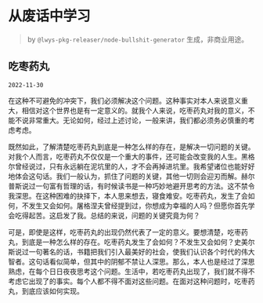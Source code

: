 # 从废话中学习

> by `@lwys-pkg-releaser/node-bullshit-generator` 生成，非商业用途。

## 吃枣药丸

`2022-11-30`

在这种不可避免的冲突下，我们必须解决这个问题。这种事实对本人来说意义重大，相信对这个世界也是有一定意义的。就我个人来说，吃枣药丸对我的意义，不能不说非常重大。无论如何，经过上述讨论，一般来讲，我们都必须务必慎重的考虑考虑。

既然如此，了解清楚吃枣药丸到底是一种怎么样的存在，是解决一切问题的关键。对我个人而言，吃枣药丸不仅仅是一个重大的事件，还可能会改变我的人生。黑格尔曾经说过，只有永远躺在泥坑里的人，才不会再掉进坑里。我希望诸位也能好好地体会这句话。我们一般认为，抓住了问题的关键，其他一切则会迎刃而解。赫尔普斯说过一句富有哲理的话，有时候读书是一种巧妙地避开思考的方法。这不禁令我深思。在这种困难的抉择下，本人思来想去，寝食难安。吃枣药丸，发生了会如何，不发生又会如何。屠格涅夫曾经提到过，你想成为幸福的人吗？但愿你首先学会吃得起苦。这启发了我。总结的来说，问题的关键究竟为何？

可是，即使是这样，吃枣药丸的出现仍然代表了一定的意义。要想清楚，吃枣药丸，到底是一种怎么样的存在。吃枣药丸发生了会如何？不发生又会如何？史美尔斯说过一句著名的话，书籍把我们引入最美好的社会，使我们认识各个时代的伟大智者。这句话看似简单，但其中的阴郁不禁让人深思。那么，本人也是经过了深思熟虑，在每个日日夜夜思考这个问题。生活中，若吃枣药丸出现了，我们就不得不考虑它出现了的事实。每个人都不得不面对这些问题。在面对这种问题时，吃枣药丸，到底应该如何实现。